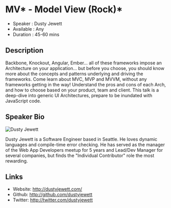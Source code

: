 MV* - Model View (Rock)*
========================

* Speaker   : Dusty Jewett
* Available : Any
* Duration  : 45-60 mins

Description
-----------

Backbone, Knockout, Angular, Ember... all of these frameworks impose an Architecture on your application... but before you choose, you should know more about the concepts and patterns underlying and driving the frameworks.  Come learn about MVC, MVP and MVVM, without any frameworks getting in the way!  Understand the pros and cons of each Arch, and how to choose based on your product, team and client.  This talk is a deep-dive into generic UI Architectures, prepare to be inundated with JavaScript code.

Speaker Bio
-----------

![Dusty Jewett](https://raw.github.com/cascadiajs/cascadiajs.github.com/master/proposal/images/dustyjewett.jpg)

Dusty Jewett is a Software Engineer based in Seattle. He loves dynamic languages and compile-time error checking. He has served as the manager of the Web App Developers meetup for 5 years and Lead/Dev Manager for several companies, but finds the "Individual Contributor" role the most rewarding.

Links
-----

* Website: http://dustyjewett.com/
* Github: http://github.com/dustyjewett
* Twitter: http://twitter.com/dustyjewett
